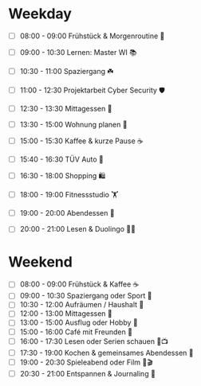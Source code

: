 # Weekday
- [ ] 08:00 - 09:00 Frühstück & Morgenroutine 🌿  
- [ ] 09:00 - 10:30 Lernen: Master WI 📚  
- [ ] 10:30 - 11:00 Spaziergang ☘️  
- [ ] 11:00 - 12:30 Projektarbeit Cyber Security 🛡️  
- [ ] 12:30 - 13:30 Mittagessen 🥗  
- [ ] 13:30 - 15:00 Wohnung planen 🏡  
- [ ] 15:00 - 15:30 Kaffee & kurze Pause ☕  
- [ ] 15:40 - 16:30 TÜV Auto 🚗  
- [ ] 16:30 - 18:00 Shopping 🛍️  
- [ ] 18:00 - 19:00 Fitnessstudio 🏋️  
- [ ] 19:00 - 20:00 Abendessen 🍲  
- [ ] 20:00 - 21:00 Lesen & Duolingo 📖🦉  



# Weekend
- [ ] 08:00 - 09:00 Frühstück & Kaffee ☕  
- [ ] 09:00 - 10:30 Spaziergang oder Sport 🌿  
- [ ] 10:30 - 12:00 Aufräumen / Haushalt 🧹  
- [ ] 12:00 - 13:00 Mittagessen 🥗  
- [ ] 13:00 - 15:00 Ausflug oder Hobby 🎨  
- [ ] 15:00 - 16:00 Café mit Freunden 🧁  
- [ ] 16:00 - 17:30 Lesen oder Serien schauen 📖📺  
- [ ] 17:30 - 19:00 Kochen & gemeinsames Abendessen 🍲  
- [ ] 19:00 - 20:30 Spieleabend oder Film 🎲🎬  
- [ ] 20:30 - 21:00 Entspannen & Journaling 🌙  
